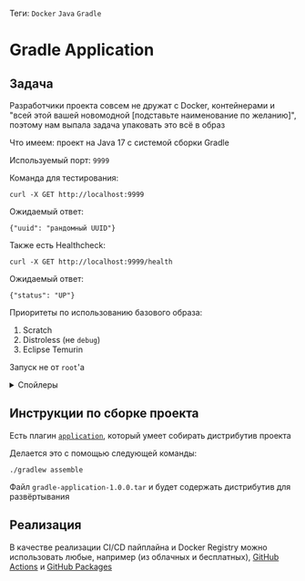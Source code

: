 Теги: `Docker` `Java` `Gradle`

# Gradle Application

## Задача

Разработчики проекта совсем не дружат с Docker, контейнерами и "всей этой вашей новомодной \[подставьте наименование по желанию\]", поэтому нам выпала задача упаковать это всё в образ

Что имеем: проект на Java 17 с системой сборки Gradle

Используемый порт: `9999`

Команда для тестирования:
```shell
curl -X GET http://localhost:9999
```

Ожидаемый ответ:
```shell
{"uuid": "рандомный UUID"}
```

Также есть Healthcheck:
```shell
curl -X GET http://localhost:9999/health
```

Ожидаемый ответ:
```shell
{"status": "UP"}
```

Приоритеты по использованию базового образа:
1. Scratch
2. Distroless (не `debug`)
3. Eclipse Temurin

Запуск не от `root`'а

<details>
<summary>Спойлеры</summary>

Вполне возможно, что первые два варианта использовать нецелесообразно по техническим соображениям: подготовьте обоснованный ответ на вопрос "почему"
</details>


## Инструкции по сборке проекта

Есть плагин [`application`](https://docs.gradle.org/current/userguide/application_plugin.html), который умеет собирать дистрибутив проекта

Делается это с помощью следующей команды:

```shell
./gradlew assemble
```

Файл `gradle-application-1.0.0.tar` и будет содержать дистрибутив для развёртывания

## Реализация

В качестве реализации CI/CD пайплайна и Docker Registry можно использовать любые, например (из облачных и бесплатных), [GitHub Actions](https://docs.github.com/en/actions) и [GitHub Packages](https://docs.github.com/packages)

